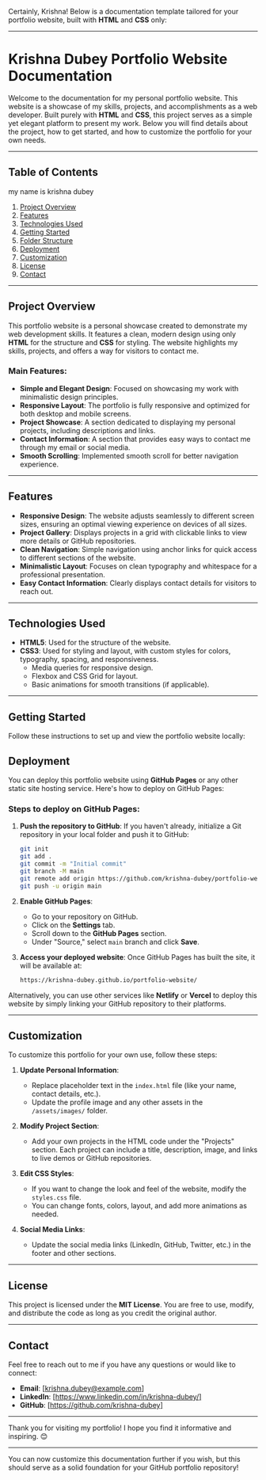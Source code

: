 Certainly, Krishna! Below is a documentation template tailored for your portfolio website, built with **HTML** and **CSS** only:

---

# **Krishna Dubey Portfolio Website Documentation**

Welcome to the documentation for my personal portfolio website. This website is a showcase of my skills, projects, and accomplishments as a web developer. Built purely with **HTML** and **CSS**, this project serves as a simple yet elegant platform to present my work. Below you will find details about the project, how to get started, and how to customize the portfolio for your own needs.

---

## **Table of Contents**



my name is krishna dubey
1. [Project Overview](#project-overview)
2. [Features](#features)
3. [Technologies Used](#technologies-used)
4. [Getting Started](#getting-started)
5. [Folder Structure](#folder-structure)
6. [Deployment](#deployment)
7. [Customization](#customization)
8. [License](#license)
9. [Contact](#contact)

---

## **Project Overview**

This portfolio website is a personal showcase created to demonstrate my web development skills. It features a clean, modern design using only **HTML** for the structure and **CSS** for styling. The website highlights my skills, projects, and offers a way for visitors to contact me.

### Main Features:
- **Simple and Elegant Design**: Focused on showcasing my work with minimalistic design principles.
- **Responsive Layout**: The portfolio is fully responsive and optimized for both desktop and mobile screens.
- **Project Showcase**: A section dedicated to displaying my personal projects, including descriptions and links.
- **Contact Information**: A section that provides easy ways to contact me through my email or social media.
- **Smooth Scrolling**: Implemented smooth scroll for better navigation experience.

---

## **Features**

- **Responsive Design**: The website adjusts seamlessly to different screen sizes, ensuring an optimal viewing experience on devices of all sizes.
- **Project Gallery**: Displays projects in a grid with clickable links to view more details or GitHub repositories.
- **Clean Navigation**: Simple navigation using anchor links for quick access to different sections of the website.
- **Minimalistic Layout**: Focuses on clean typography and whitespace for a professional presentation.
- **Easy Contact Information**: Clearly displays contact details for visitors to reach out.

---

## **Technologies Used**

- **HTML5**: Used for the structure of the website.
- **CSS3**: Used for styling and layout, with custom styles for colors, typography, spacing, and responsiveness.
  - Media queries for responsive design.
  - Flexbox and CSS Grid for layout.
  - Basic animations for smooth transitions (if applicable).

---

## **Getting Started**

Follow these instructions to set up and view the portfolio website locally:


## **Deployment**

You can deploy this portfolio website using **GitHub Pages** or any other static site hosting service. Here's how to deploy on GitHub Pages:

### Steps to deploy on GitHub Pages:

1. **Push the repository to GitHub**:
   If you haven't already, initialize a Git repository in your local folder and push it to GitHub:
   ```bash
   git init
   git add .
   git commit -m "Initial commit"
   git branch -M main
   git remote add origin https://github.com/krishna-dubey/portfolio-website.git
   git push -u origin main
   ```

2. **Enable GitHub Pages**:
   - Go to your repository on GitHub.
   - Click on the **Settings** tab.
   - Scroll down to the **GitHub Pages** section.
   - Under "Source," select `main` branch and click **Save**.
   
3. **Access your deployed website**:
   Once GitHub Pages has built the site, it will be available at:
   ```bash
   https://krishna-dubey.github.io/portfolio-website/
   ```

Alternatively, you can use other services like **Netlify** or **Vercel** to deploy this website by simply linking your GitHub repository to their platforms.

---

## **Customization**

To customize this portfolio for your own use, follow these steps:

1. **Update Personal Information**:
   - Replace placeholder text in the `index.html` file (like your name, contact details, etc.).
   - Update the profile image and any other assets in the `/assets/images/` folder.

2. **Modify Project Section**:
   - Add your own projects in the HTML code under the "Projects" section. Each project can include a title, description, image, and links to live demos or GitHub repositories.

3. **Edit CSS Styles**:
   - If you want to change the look and feel of the website, modify the `styles.css` file.
   - You can change fonts, colors, layout, and add more animations as needed.

4. **Social Media Links**:
   - Update the social media links (LinkedIn, GitHub, Twitter, etc.) in the footer and other sections.

---

## **License**

This project is licensed under the **MIT License**. You are free to use, modify, and distribute the code as long as you credit the original author.

---

## **Contact**

Feel free to reach out to me if you have any questions or would like to connect:

- **Email**: [krishna.dubey@example.com]
- **LinkedIn**: [https://www.linkedin.com/in/krishna-dubey/]
- **GitHub**: [https://github.com/krishna-dubey]

---

Thank you for visiting my portfolio! I hope you find it informative and inspiring. 😊

---

You can now customize this documentation further if you wish, but this should serve as a solid foundation for your GitHub portfolio repository!
